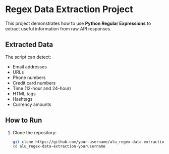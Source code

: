 # Regex Data Extraction Project

This project demonstrates how to use **Python Regular Expressions** to extract useful information from raw API responses.

## Extracted Data
The script can detect:
- Email addresses
- URLs
- Phone numbers
- Credit card numbers
- Time (12-hour and 24-hour)
- HTML tags
- Hashtags
- Currency amounts

## How to Run
1. Clone the repository:
   ```bash
   git clone https://github.com/your-username/alu_regex-data-extraction-yourusername.git
   cd alu_regex-data-extraction-yourusername

